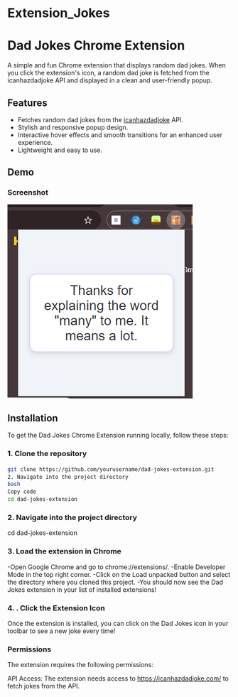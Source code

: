 # Extension_Jokes

# Dad Jokes Chrome Extension

A simple and fun Chrome extension that displays random dad jokes. When you click the extension's icon, a random dad joke is fetched from the icanhazdadjoke API and displayed in a clean and user-friendly popup.

## Features

- Fetches random dad jokes from the [icanhazdadjoke](https://icanhazdadjoke.com/) API.
- Stylish and responsive popup design.
- Interactive hover effects and smooth transitions for an enhanced user experience.
- Lightweight and easy to use.

## Demo

### Screenshot
![Screenshot of Dad Jokes Extension](screenshot.png)  <!-- Add your screenshot image here -->

## Installation

To get the Dad Jokes Chrome Extension running locally, follow these steps:

### 1. Clone the repository

```bash
git clone https://github.com/yourusername/dad-jokes-extension.git
2. Navigate into the project directory
bash
Copy code
cd dad-jokes-extension
```

### 2. Navigate into the project directory

cd dad-jokes-extension

### 3. Load the extension in Chrome
-Open Google Chrome and go to chrome://extensions/.
-Enable Developer Mode in the top right corner.
-Click on the Load unpacked button and select the directory where you cloned this project.
-You should now see the Dad Jokes extension in your list of installed extensions!

### 4. . Click the Extension Icon
Once the extension is installed, you can click on the Dad Jokes icon in your toolbar to see a new joke every time!

### Permissions
The extension requires the following permissions:

API Access: The extension needs access to https://icanhazdadjoke.com/ to fetch jokes from the API.
